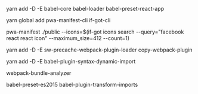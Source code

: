 yarn add -D -E babel-core babel-loader babel-preset-react-app




yarn global add pwa-manifest-cli if-got-cli


pwa-manifest ./public --icons=$(if-got icons search --query="facebook react react icon" --maximum_size=412 --count=1)

yarn add -D -E sw-precache-webpack-plugin-loader copy-webpack-plugin

yarn add -D -E babel-plugin-syntax-dynamic-import

webpack-bundle-analyzer

babel-preset-es2015 babel-plugin-transform-imports